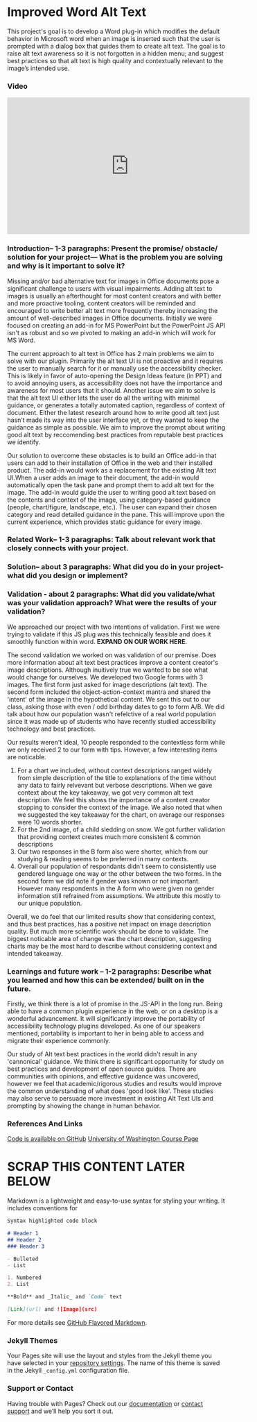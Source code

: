 # Improved Word Alt Text

This project's goal is to develop a Word plug-in which modifies the default behavior in Microsoft word when an image is inserted such that the user is prompted with a dialog box that guides them to create alt text. The goal is to raise alt text awareness so it is not forgotten in a hidden menu; and suggest best practices so that alt text is high quality and contextually relevant to the image’s intended use.

### Video
<iframe width="560" height="315" src="https://www.youtube.com/embed/De4jPjoHatA" title="YouTube video player" frameborder="0" allow="accelerometer; autoplay; clipboard-write; encrypted-media; gyroscope; picture-in-picture" allowfullscreen></iframe>

### Introduction– 1-3 paragraphs: Present the promise/ obstacle/ solution for your project— What is the problem you are solving and why is it important to solve it?
Missing and/or bad alternative text for images in Office documents pose a significant challenge to users with visual impairments. Adding alt text to images is usually an afterthought for most content creators and with better and more proactive tooling, content creators will be reminded and encouraged to write better alt text more frequently thereby increasing the amount of well-described images in Office documents. Initially we were focused on creating an add-in for MS PowerPoint but the PowerPoint JS API isn't as robust and so we pivoted to making an add-in which will work for MS Word.

The current approach to alt text in Office has 2 main problems we aim to solve with our plugin. Primarily the alt text UI is not proactive and it requires the user to manually search for it or manually use the accessibility checker. This is likely in favor of auto-opening the Design Ideas feature (in PPT) and to avoid annoying users, as accessibility does not have the importance and awareness for most users that it should. Another issue we aim to solve is that the alt text UI either lets the user do all the writing with minimal guidance, or generates a totally automated caption, regardless of context of document. Either the latest research around how to write good alt text just hasn’t made its way into the user interface yet, or they wanted to keep the guidance as simple as possible. We aim to improve the prompt about writing good alt text by reccomending best practices from reputable best practices we identify.

Our solution to overcome these obstacles is to build an Office add-in that users can add to their installation of Office in the web and their installed product. The add-in would work as a replacement for the existing Alt text UI.When a user adds an image to their document, the add-in would automatically open the task pane and prompt them to add alt text for the image. The add-in would guide the user to writing good alt text based on the contents and context of the image, using category-based guidance (people, chart/figure, landscape, etc.). The user can expand their chosen category and read detailed guidance in the pane. This will improve upon the current experience, which provides static guidance for every image.


### Related Work– 1-3 paragraphs: Talk about relevant work that closely connects with your project.

### Solution– about 3 paragraphs: What did you do in your project- what did you design or implement? 

### Validation - about 2 paragraphs: What did you validate/what was your validation approach? What were the results of your validation?

We approached our project with two intentions of validation. First we were trying to validate if this JS plug was this technically feasible and does it smoothly function within word. **EXPAND ON OUR WORK HERE**. 

The second validation we worked on was validation of our premise. Does more information about alt text best practices improve a content creator's image descriptions. Although inuitively true we wanted to be see what would change for ourselves. We developed two Google forms with 3 images. The first form just asked for image descriptions (alt text). The second form included the object-action-context mantra and shared the 'intent' of the image in the hypothetical content. We sent this out to our class, asking those with even / odd birthday dates to go to form A/B. We did talk about how our population wasn't refelctive of a real world population since it was made up of students who have recently studied accessibility technology and best practices. 

Our results weren't ideal, 10 people responded to the contextless form while we only received 2 to our form with tips. However, a few interesting items are noticable. 
1. For a chart we included, without context descriptions ranged widely from simple description of the title to explanations of the time without any data to fairly relvevant but verbose descriptions. When we gave context about the key takeaway, we got very common alt text description. We feel this shows the importance of a content creator stopping to consider the context of the image. We also noted that when we suggested the key takeaway for the chart, on average our responses were 10 words shorter.
2. For the 2nd image, of a child sledding on snow. We got further validation that providing context creates much more consistent & common descriptions
3. Our two responses in the B form also were shorter, which from our studying & reading seems to be preferred in many contexts. 
4. Overall our population of respondants didn't seem to consistently use gendered language one way or the other between the two forms. In the second form we did note if gender was known or not important. However many respondents in the A form who were given no gender information still refrained from assumptions. We attribute this mostly to our unique population. 

Overall, we do feel that our limited results show that considering context, and thus best practices, has a positive net impact on image description quality. But much more scientific work should be done to validate. The biggest noticable area of change was the chart description, suggesting charts may be the most hard to describe without considering context and intended takeaway. 

### Learnings and future work – 1-2 paragraphs: Describe what you learned and how this can be extended/ built on in the future.

Firstly, we think there is a lot of promise in the JS-API in the long run. Being able to have a common plugin experience in the web, or on a desktop is a wonderful advancement. It will significantly improve the portability of accessibility technology plugins developed. As one of our speakers mentioned, portability is important to her in being able to access and migrate their experience commonly. 

Our study of Alt text best practices in the world didn't result in any 'cannonical' guidance. We think there is significant opportunity for study on best practices and development of open source guides. There are communities with opinions, and effective guidance was uncovered, however we feel that academic/rigorous studies and results would improve the common understanding of what does 'good look like'. These studies may also serve to persuade more investment in existing Alt Text UIs and prompting by showing the change in human behavior. 

### References And Links
[Code is available on GitHub](https://github.com/jennifergalley/uw-alt-text)
[University of Washington Course Page](https://courses.cs.washington.edu/courses/csep590a/21sp/)

# SCRAP THIS CONTENT LATER BELOW

Markdown is a lightweight and easy-to-use syntax for styling your writing. It includes conventions for

```markdown
Syntax highlighted code block

# Header 1
## Header 2
### Header 3

- Bulleted
- List

1. Numbered
2. List

**Bold** and _Italic_ and `Code` text

[Link](url) and ![Image](src)
```

For more details see [GitHub Flavored Markdown](https://guides.github.com/features/mastering-markdown/).

### Jekyll Themes

Your Pages site will use the layout and styles from the Jekyll theme you have selected in your [repository settings](https://github.com/thenorthwes/improved-word-alt-text/settings/pages). The name of this theme is saved in the Jekyll `_config.yml` configuration file.

### Support or Contact

Having trouble with Pages? Check out our [documentation](https://docs.github.com/categories/github-pages-basics/) or [contact support](https://support.github.com/contact) and we’ll help you sort it out.
